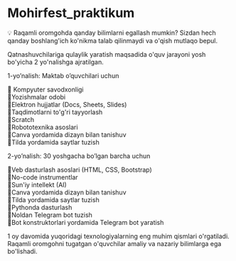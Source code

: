 # Mohirfest_praktikum
💡 Raqamli oromgohda qanday bilimlarni egallash mumkin? Sizdan hech qanday boshlang'ich ko'nikma talab qilinmaydi va o'qish mutlaqo bepul.<br>

Qatnashuvchilariga qulaylik yaratish maqsadida o'quv jarayoni yosh bo'yicha 2 yo'nalishga ajratilgan.<br>

1-yo’nalish: Maktab o’quvchilari uchun<br>

🔹 Kompyuter savodxonligi<br>
🔹Yozishmalar odobi<br>
🔹Elektron hujjatlar (Docs, Sheets, Slides)<br>
🔹Taqdimotlarni to'g'ri tayyorlash<br>
🔹Scratch<br>
🔹Robototexnika asoslari<br>
🔹Canva yordamida dizayn bilan tanishuv<br>
🔹Tilda yordamida saytlar tuzish<br>

2-yo’nalish: 30 yoshgacha bo’lgan barcha uchun<br>

🔸Veb dasturlash asoslari (HTML, CSS, Bootstrap)<br>
🔸No-code instrumentlar<br>
🔸Sun'iy intellekt (AI)<br>
🔸Canva yordamida dizayn bilan tanishuv<br>
🔸Tilda yordamida saytlar tuzish<br>
🔸Pythonda dasturlash<br>
🔸Noldan Telegram bot tuzish<br>
🔸Bot konstruktorlari yordamida Telegram bot yaratish<br>

1 oy davomida yuqoridagi texnologiyalarning eng muhim qismlari o'rgatiladi. Raqamli oromgohni tugatgan o'quvchilar amaliy va nazariy bilimlarga ega bo'lishadi.<br>
